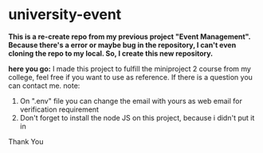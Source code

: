 # university-event
**This is a re-create repo from my previous project "Event Management".
Because there's a error or maybe bug in the repository, I can't even cloning the repo to my local. So, I create this new repository.**

**here you go:**
I made this project to fulfill the miniproject 2 course from my college, feel free if you want to use as reference. If there is a question you can contact me.
note:
1. On ".env" file you can change the email with yours as web email for verification requirement
2. Don't forget to install the node JS on this project, because i didn't put it in

Thank You

